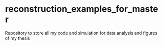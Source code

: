 # reconstruction_examples_for_master
Repository to store all my code and simulation for data analysis and figures of my thesis
